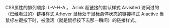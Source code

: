 CSS属性的排列顺序: L-V-H-A 。
A:link 超链接的默认样式 
A:visited 访问过的（已经看过的）链接样式 
A:hover 鼠标处于鼠标悬停状态的链接样式 
A:active 当鼠标左键按下时，被激活（就是鼠标按下去那一瞬间）的链接样式。
